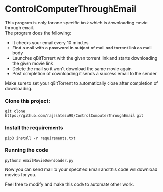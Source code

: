 # ControlComputerThroughEmail

This program is only for one specific task which is downloading movie through email.  
The program does the following:  
* It checks your email every 10 minutes 
* Find a mail with a password in subject of mail and torrent link as mail body
* Launches qBitTorrent with the given torrent link and starts downloading the given movie link
* Delete the mail so it won't download the same movie again
* Post completion of downloading it sends a success email to the sender

Make sure to set your qBitTorrent to automatically close after completion of downloading.


### Clone this project:
```
git clone https://github.com/rajeshtezu90/ControlComputerThroughEmail.git
```
### Install the requirements
```
pip3 install -r requirements.txt 
```
### Running the code
```
python3 emailMovieDownloader.py
```

Now you can send mail to your specified Email and this code will download movies for you.

Feel free to modify and make this code to automate other work.



